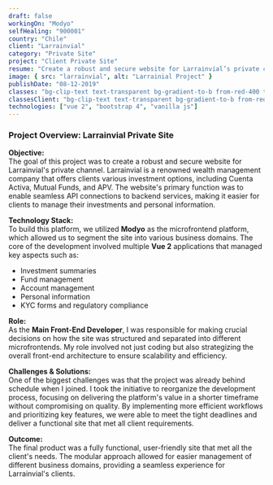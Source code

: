 ```yaml
---
draft: false
workingOn: "Modyo"
selfHealing: "900001"
country: "Chile"
client: "Larrainvial"
category: "Private Site"
project: "Client Private Site"
resume: "Create a robust and secure website for Larrainvial’s private channel. Larrainvial is a renowned wealth management company that offers clients various investment options, including Cuenta Activa, Mutual Funds, and APV. The website’s primary function was to enable seamless API connections to backend services, making it easier for clients to manage their investments and personal information."
image: { src: "larrainvial", alt: "Larrainial Project" }
publishDate: "08-12-2019"
classes: "bg-clip-text text-transparent bg-gradient-to-b from-red-400 to-red-900"
classesClient: "bg-clip-text text-transparent bg-gradient-to-b from-red-300 to-red-400"
technologies: ["vue 2", "bootstrap 4", "vanilla js"]
---
```


### Project Overview: Larrainvial Private Site

**Objective:**  
The goal of this project was to create a robust and secure website for Larrainvial's private channel. Larrainvial is a renowned wealth management company that offers clients various investment options, including Cuenta Activa, Mutual Funds, and APV. The website's primary function was to enable seamless API connections to backend services, making it easier for clients to manage their investments and personal information.

**Technology Stack:**  
To build this platform, we utilized **Modyo** as the microfrontend platform, which allowed us to segment the site into various business domains. The core of the development involved multiple **Vue 2** applications that managed key aspects such as:

- Investment summaries
- Fund management
- Account management
- Personal information
- KYC forms and regulatory compliance

**Role:**  
As the **Main Front-End Developer**, I was responsible for making crucial decisions on how the site was structured and separated into different microfrontends. My role involved not just coding but also strategizing the overall front-end architecture to ensure scalability and efficiency.

**Challenges & Solutions:**  
One of the biggest challenges was that the project was already behind schedule when I joined. I took the initiative to reorganize the development process, focusing on delivering the platform's value in a shorter timeframe without compromising on quality. By implementing more efficient workflows and prioritizing key features, we were able to meet the tight deadlines and deliver a functional site that met all client requirements.

**Outcome:**  
The final product was a fully functional, user-friendly site that met all the client's needs. The modular approach allowed for easier management of different business domains, providing a seamless experience for Larrainvial's clients.
